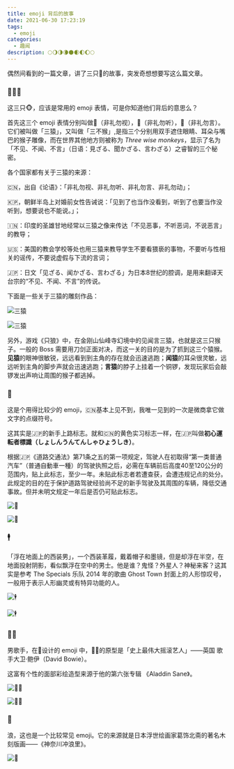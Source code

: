 ```yaml
---
title: emoji 背后的故事
date: 2021-06-30 17:23:19
tags:
  - emoji
categories:
  - 趣闻
description: 🌕🌖🌗🌘🌑🌒🌓🌔🌕
---
```


偶然间看到的一篇文章，讲了三只🐒的故事，突发奇想想要写这么篇文章。

### 🙈🙉🙊

这三只🐵，应该是常用的 emoji 表情，可是你知道他们背后的意思么？

首先这三个 emoji 表情分别叫做🙈（非礼勿视），🙉（非礼勿听），🙊（非礼勿言）。它们被叫做「三猿」，又叫做「三不猴」,是指三个分别用双手遮住眼睛、耳朵与嘴巴的猴子雕像，而在世界其他地方则被称为 *Three wise monkeys*，显示了名为「不见、不闻、不言」（日语：見ざる、聞かざる、言わざる）之睿智的三个秘密。

各个国家都有关于三猿的来源：

🇨🇳，出自《论语》：「非礼勿视、非礼勿听、非礼勿言、非礼勿动」；

🇰🇵，朝鲜半岛上对婚前女性告诫说：「见到了也当作没看到，听到了也要当作没听到，想要说也不能说。」；

🇮🇳：印度的圣雄甘地经常以三猿之像来传达「不见恶事，不听恶词，不说恶言」的教导；

🇺🇸：美国的教会学校等处也用三猿来教导学生不要看猥亵的事物，不要听与性相关的谣传，不要说虚假与下流的言词；

🇯🇵：日文「见ざる、闻かざる、言わざる」为日本8世纪的腔调，是用来翻译天台宗的“不见、不闻、不言”的传说。

下面是一些关于三猿的雕刻作品：

![三猿](https://cdn.jsdelivr.net/gh/AemonCao/AemonCao.github.io@master/source/_posts/emoji-背后的故事/三猿1.jpg)

![三猿](https://cdn.jsdelivr.net/gh/AemonCao/AemonCao.github.io@master/source/_posts/emoji-背后的故事/三猿2.jpg)

另外，游戏《只狼》中，在金刚山仙峰寺幻境中的见闻言三猿，也就是这三只猴子。一般的 Boss 需要用刀剑正面对决，而这一关的目的是为了抓到这三个猿猴。**见猿**的眼神很敏锐，远远看到到主角的存在就会迅速逃跑；**闻猿**的耳朵很灵敏，远远听到主角的脚步声就会迅速逃跑；**言猿**的脖子上挂着一个铜锣，发现玩家后会敲锣发出声响让周围的猴子都逃掉。

### 🔰

这是个用得比较少的 emoji，🇨🇳基本上见不到，我唯一见到的一次是微商拿它做文字的点缀符号。

这其实是🇯🇵的新手上路标志。就和🇨🇳的黄色实习标志一样，在🇯🇵叫做**初心運転者標識（しょしんうんてんしゃひょうしき）**。

根据🇯🇵《道路交通法》第71条之五的第一项规定，驾驶人在初取得“第一类普通汽车”（普通自動車一種）的驾驶执照之后，必需在车辆前后高度40至120公分的范围内，贴上此标志，至少一年。未贴此标志者若遭查获，会遭违规记点的处分。此规定的目的在于保护道路驾驶经验尚不足的新手驾驶及其周围的车辆，降低交通事故。但并未明文规定一年后是否仍可贴此标志。

![🔰](https://cdn.jsdelivr.net/gh/AemonCao/AemonCao.github.io@master/source/_posts/emoji-背后的故事/Wakaba_mark.svg)

![🔰](https://cdn.jsdelivr.net/gh/AemonCao/AemonCao.github.io@master/source/_posts/emoji-背后的故事/SUZUKI_ALTO_LAPIN_Chocolat_HE22S_rear.jpeg)

### 🕴

「浮在地面上的西装男」，一个西装革履，戴着帽子和墨镜，但是却浮在半空，在地面投射阴影，看似飘浮在空中的男士。他是谁？鬼怪？外星人？神秘来客？这其实是参考 The Specials 乐队 2014 年的歌曲 Ghost Town 封面上的人形惊叹号，一般用于表示人形幽灵或有特异功能的人。

![🕴](https://cdn.jsdelivr.net/gh/AemonCao/AemonCao.github.io@master/source/_posts/emoji-背后的故事/浮在地面上的西装男.png)

![🕴](https://cdn.jsdelivr.net/gh/AemonCao/AemonCao.github.io@master/source/_posts/emoji-背后的故事/Ghost_Town.jpeg)

### 👨‍🎤

男歌手，在设计的 emoji 中，👨‍🎤的原型是「史上最伟大摇滚艺人」——英国 歌手大卫·鲍伊（David Bowie）。

这富有个性的面部彩绘造型来源于他的第六张专辑 《Aladdin Sane》。

![👨‍🎤](https://cdn.jsdelivr.net/gh/AemonCao/AemonCao.github.io@master/source/_posts/emoji-背后的故事/歌手男.png)

![👨‍🎤](https://cdn.jsdelivr.net/gh/AemonCao/AemonCao.github.io@master/source/_posts/emoji-背后的故事/歌手男.jpg)

### 🌊

浪，这也是一个比较常见 emoji。它的来源就是日本浮世绘画家葛饰北斋的著名木刻版画——《神奈川冲浪里》。

![🌊](https://cdn.jsdelivr.net/gh/AemonCao/AemonCao.github.io@master/source/_posts/emoji-背后的故事/神奈川冲浪里.jpg)
